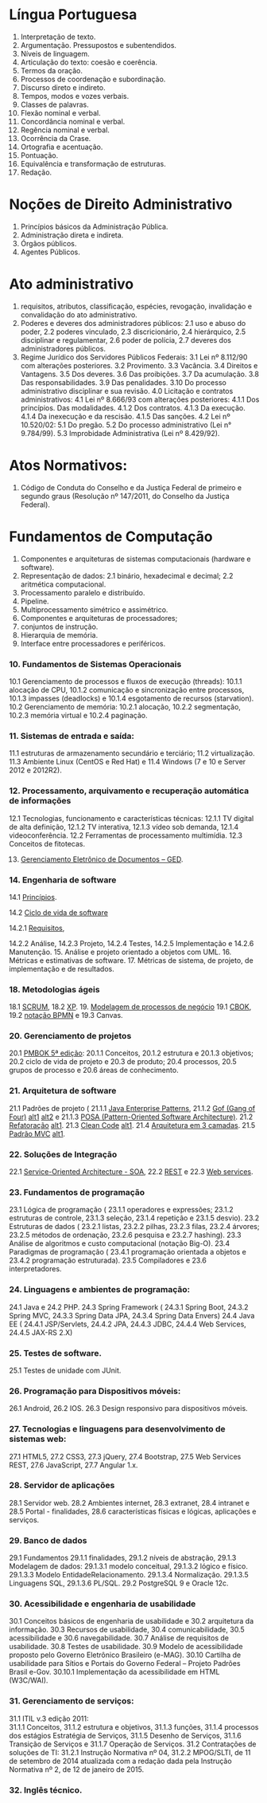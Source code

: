 Língua Portuguesa 
=

1. Interpretação de texto. 
2. Argumentação. Pressupostos e subentendidos. 
3. Níveis de linguagem. 
4. Articulação do texto: coesão e coerência. 
5. Termos da oração. 
6. Processos de coordenação e subordinação. 
7. Discurso direto e indireto. 
8. Tempos, modos e vozes verbais. 
9. Classes de palavras. 
10. Flexão nominal e verbal. 
11. Concordância nominal e verbal. 
12. Regência nominal e verbal. 
13. Ocorrência da Crase. 
14. Ortografia e acentuação.
15. Pontuação. 
16. Equivalência e transformação de estruturas. 
17. Redação.

Noções de Direito Administrativo
=

1. Princípios básicos da Administração Pública. 
2. Administração direta e indireta. 
3. Órgãos públicos. 
4. Agentes Públicos.

Ato administrativo
=

1. requisitos, atributos, classificação, espécies, revogação, invalidação e convalidação do ato administrativo. 
2. Poderes e deveres dos administradores públicos: 
2.1 uso e abuso do poder, 
2.2 poderes vinculado, 
2.3 discricionário, 
2.4 hierárquico, 
2.5 disciplinar e regulamentar, 
2.6 poder de polícia, 
2.7 deveres dos administradores públicos. 
3. Regime Jurídico dos Servidores Públicos Federais: 
3.1 Lei nº 8.112/90 com alterações posteriores. 
3.2 Provimento.
3.3 Vacância. 
3.4 Direitos e Vantagens. 
3.5 Dos deveres. 
3.6 Das proibições. 
3.7 Da acumulação. 
3.8 Das responsabilidades. 
3.9 Das penalidades. 
3.10 Do processo administrativo disciplinar e sua revisão. 
4.0 Licitação e contratos administrativos: 
4.1 Lei nº 8.666/93 com alterações posteriores: 
4.1.1 Dos princípios. Das modalidades. 
4.1.2 Dos contratos. 
4.1.3 Da execução. 
4.1.4 Da inexecução e da rescisão. 
4.1.5 Das sanções. 
4.2 Lei nº 10.520/02: 
5.1 Do pregão. 
5.2 Do processo administrativo (Lei n° 9.784/99).
5.3 Improbidade Administrativa (Lei nº 8.429/92).

Atos Normativos:
=

1. Código de Conduta do Conselho e da Justiça Federal de primeiro e segundo graus (Resolução nº 147/2011, do Conselho da Justiça Federal). 

Fundamentos de Computação
=

1. Componentes e arquiteturas de sistemas computacionais (hardware e software). 
2. Representação de dados: 
2.1 binário, hexadecimal e decimal; 
2.2 aritmética computacional. 
3. Processamento paralelo e distribuído. 
4. Pipeline. 
5. Multiprocessamento simétrico e assimétrico.
6. Componentes e arquiteturas de processadores; 
7. conjuntos de instrução. 
8. Hierarquia de memória. 
9. Interface entre processadores e periféricos. 

### 10. Fundamentos de Sistemas Operacionais

10.1 Gerenciamento de processos e fluxos de execução (threads): 
10.1.1 alocação de CPU, 
10.1.2 comunicação e sincronização entre processos, 
10.1.3 impasses (deadlocks) e 
10.1.4 esgotamento de recursos (starvation). 
10.2 Gerenciamento de memória: 
10.2.1 alocação, 
10.2.2 segmentação, 
10.2.3 memória virtual e 
10.2.4 paginação. 

### 11. Sistemas de entrada e saída:
11.1 estruturas de armazenamento secundário e terciário; 
11.2 virtualização. 
11.3 Ambiente Linux (CentOS e Red Hat) e 
11.4 Windows (7 e 10 e Server 2012 e 2012R2). 
		
### 12. Processamento, arquivamento e recuperação automática de informações
12.1 Tecnologias, funcionamento e características técnicas: 
12.1.1 TV digital de alta definição, 
12.1.2 TV interativa, 
12.1.3 vídeo sob demanda, 
12.1.4 videoconferência. 
12.2 Ferramentas de processamento multimídia. 
12.3 Conceitos de fitotecas.
		
13. [Gerenciamento Eletrônico de Documentos – GED](https://www.qconcursos.com/questoes-de-concursos/questoes/search?utf8=%E2%9C%93&todas=on&q=ged&instituto=&organizadora=1&prova=&ano_publicacao=&cargo=&escolaridade=&modalidade=&disciplina=503&assunto=&esfera=&area=&nivel_dificuldade=&periodo_de=&periodo_ate=&possui_gabarito_comentado_texto_e_video=&possui_comentarios_gerais=&possui_comentarios=&possui_anotacoes=&sem_dos_meus_cadernos=&sem_anuladas=true&sem_desatualizadas=true&sem_anuladas_impressao=true&sem_desatualizadas_impressao=true&caderno_id=&migalha=&data_comentario_texto=&data=&minissimulado_id=&resolvidas=&resolvidas_certas=&resolvidas_erradas=&nao_resolvidas=). 

### 14. Engenharia de software

14.1 [Princípios](https://www.qconcursos.com/questoes-de-concursos/questoes/search?utf8=%E2%9C%93&todas=on&q=princ%C3%ADpios&instituto=&organizadora=1&prova=&ano_publicacao=&cargo=&escolaridade=&modalidade=&disciplina=100&assunto=&esfera=&area=&nivel_dificuldade=&periodo_de=&periodo_ate=&possui_gabarito_comentado_texto_e_video=&possui_comentarios_gerais=&possui_comentarios=&possui_anotacoes=&sem_dos_meus_cadernos=&sem_anuladas=true&sem_desatualizadas=true&sem_anuladas_impressao=true&sem_desatualizadas_impressao=true&caderno_id=&migalha=&data_comentario_texto=&data=&minissimulado_id=&resolvidas=&resolvidas_certas=&resolvidas_erradas=&nao_resolvidas=). 

14.2 [Ciclo de vida de software](https://www.qconcursos.com/questoes-de-concursos/questoes/search?utf8=%E2%9C%93&todas=on&q=%22ciclo+de+vida+do+software%22&instituto=&organizadora=1&prova=&ano_publicacao=&cargo=&escolaridade=&modalidade=&disciplina=&assunto=&esfera=&area=&nivel_dificuldade=&periodo_de=&periodo_ate=&possui_gabarito_comentado_texto_e_video=&possui_comentarios_gerais=&possui_comentarios=&possui_anotacoes=&sem_dos_meus_cadernos=&sem_anuladas=true&sem_desatualizadas=true&sem_anuladas_impressao=true&sem_desatualizadas_impressao=true&caderno_id=&migalha=&data_comentario_texto=&data=&minissimulado_id=&resolvidas=&resolvidas_certas=&resolvidas_erradas=&nao_resolvidas=)

14.2.1 [Requisitos](https://www.qconcursos.com/questoes-de-concursos/questoes/search?utf8=%E2%9C%93&todas=on&q=requisitos&instituto=&organizadora=1&prova=&ano_publicacao=&cargo=&escolaridade=&modalidade=&disciplina=100&assunto=&esfera=&area=&nivel_dificuldade=&periodo_de=&periodo_ate=&possui_gabarito_comentado_texto_e_video=&possui_comentarios_gerais=&possui_comentarios=&possui_anotacoes=&sem_dos_meus_cadernos=&sem_anuladas=true&sem_desatualizadas=true&sem_anuladas_impressao=true&sem_desatualizadas_impressao=true&caderno_id=&migalha=&data_comentario_texto=&data=&minissimulado_id=&resolvidas=&resolvidas_certas=&resolvidas_erradas=&nao_resolvidas=), 

14.2.2 Análise, 
14.2.3 Projeto, 
14.2.4 Testes, 
14.2.5 Implementação e 
14.2.6 Manutenção. 
15. Análise e projeto orientado a objetos com UML. 
16. Métricas e estimativas de software. 
17. Métricas de sistema, de projeto, de implementação e de resultados. 

### 18. Metodologias ágeis

18.1 [SCRUM](https://www.qconcursos.com/questoes-de-concursos/questoes/search?utf8=%E2%9C%93&todas=on&q=&instituto=&organizadora=1&prova=&ano_publicacao=&cargo=&escolaridade=&modalidade=&disciplina=&assunto=5943&esfera=&area=&nivel_dificuldade=&periodo_de=&periodo_ate=&possui_gabarito_comentado_texto_e_video=&possui_comentarios_gerais=&possui_comentarios=&possui_anotacoes=&sem_dos_meus_cadernos=&sem_anuladas=true&sem_desatualizadas=true&sem_anuladas_impressao=true&sem_desatualizadas_impressao=true&caderno_id=&migalha=&data_comentario_texto=&data=&minissimulado_id=&resolvidas=&resolvidas_certas=&resolvidas_erradas=&nao_resolvidas=), 
18.2 [XP](https://www.qconcursos.com/questoes-de-concursos/questoes/search?utf8=%E2%9C%93&todas=on&q=&instituto=&organizadora=1+&prova=&ano_publicacao=&cargo=&escolaridade=&modalidade=&disciplina=&assunto=1656&esfera=&area=&nivel_dificuldade=&periodo_de=&periodo_ate=&possui_gabarito_comentado_texto_e_video=&possui_comentarios_gerais=&possui_comentarios=&possui_anotacoes=&sem_dos_meus_cadernos=&sem_anuladas=true&sem_desatualizadas=true&sem_anuladas_impressao=true&sem_desatualizadas_impressao=true&caderno_id=&migalha=&data_comentario_texto=&data=&minissimulado_id=&resolvidas=&resolvidas_certas=&resolvidas_erradas=&nao_resolvidas=). 
19. [Modelagem de processos de negócio](https://www.qconcursos.com/questoes-de-concursos/questoes/search?utf8=%E2%9C%93&todas=on&q=BPM&instituto=&organizadora=1&prova=&ano_publicacao=&cargo=&escolaridade=&modalidade=&disciplina=&assunto=&esfera=&area=&nivel_dificuldade=&periodo_de=&periodo_ate=&possui_gabarito_comentado_texto_e_video=&possui_comentarios_gerais=&possui_comentarios=&possui_anotacoes=&sem_dos_meus_cadernos=&sem_anuladas=true&sem_desatualizadas=true&sem_anuladas_impressao=true&sem_desatualizadas_impressao=true&caderno_id=&migalha=&data_comentario_texto=&data=&minissimulado_id=&resolvidas=&resolvidas_certas=&resolvidas_erradas=&nao_resolvidas=)
19.1 [CBOK](https://www.qconcursos.com/questoes-de-concursos/questoes/search?utf8=%E2%9C%93&todas=on&q=CBOK&instituto=&organizadora=1&prova=&ano_publicacao=&cargo=&escolaridade=&modalidade=&disciplina=&assunto=&esfera=&area=&nivel_dificuldade=&periodo_de=&periodo_ate=&possui_gabarito_comentado_texto_e_video=&possui_comentarios_gerais=&possui_comentarios=&possui_anotacoes=&sem_dos_meus_cadernos=&sem_anuladas=true&sem_desatualizadas=true&sem_anuladas_impressao=true&sem_desatualizadas_impressao=true&caderno_id=&migalha=&data_comentario_texto=&data=&minissimulado_id=&resolvidas=&resolvidas_certas=&resolvidas_erradas=&nao_resolvidas=), 
19.2 [notação BPMN](https://www.qconcursos.com/questoes-de-concursos/questoes/search?utf8=%E2%9C%93&todas=on&q=BPMN&instituto=&organizadora=1&prova=&ano_publicacao=&cargo=&escolaridade=&modalidade=&disciplina=&assunto=&esfera=&area=&nivel_dificuldade=&periodo_de=&periodo_ate=&possui_gabarito_comentado_texto_e_video=&possui_comentarios_gerais=&possui_comentarios=&possui_anotacoes=&sem_dos_meus_cadernos=&sem_anuladas=true&sem_desatualizadas=true&sem_anuladas_impressao=true&sem_desatualizadas_impressao=true&caderno_id=&migalha=&data_comentario_texto=&data=&minissimulado_id=&resolvidas=&resolvidas_certas=&resolvidas_erradas=&nao_resolvidas=) e 
19.3 Canvas. 

### 20. Gerenciamento de projetos

20.1 [PMBOK 5ª edição](https://www.qconcursos.com/questoes-de-concursos/questoes/search?utf8=%E2%9C%93&todas=on&q=&instituto=&organizadora=1+&prova=&ano_publicacao=&cargo=&escolaridade=&modalidade=&disciplina=118+&assunto=19799+&esfera=&area=&nivel_dificuldade=&periodo_de=&periodo_ate=&possui_gabarito_comentado_texto_e_video=&possui_comentarios_gerais=&possui_comentarios=&possui_anotacoes=&sem_dos_meus_cadernos=&sem_anuladas=true&sem_desatualizadas=true&sem_anuladas_impressao=true&sem_desatualizadas_impressao=true&caderno_id=&migalha=&data_comentario_texto=&data=&minissimulado_id=&resolvidas=&resolvidas_certas=&resolvidas_erradas=&nao_resolvidas=): 
20.1.1 Conceitos, 
20.1.2 estrutura e 
20.1.3 objetivos; 
20.2 ciclo de vida de projeto e 
20.3 de produto; 
20.4 processos, 
20.5 grupos de processo e 
20.6 áreas de conhecimento. 

### 21. Arquitetura de software

21.1 Padrões de projeto (
21.1.1 [Java Enterprise Patterns](http://www.allitebooks.com/professional-java-ee-design-patterns/), 
21.1.2 [Gof (Gang of Four)](https://www.qconcursos.com/questoes-de-concursos/questoes/search?utf8=%E2%9C%93&todas=on&q=%22design+patterns%22&instituto=&organizadora=1&prova=&ano_publicacao=&cargo=&escolaridade=&modalidade=&disciplina=&assunto=&esfera=&area=&nivel_dificuldade=&periodo_de=&periodo_ate=&possui_gabarito_comentado_texto_e_video=&possui_comentarios_gerais=&possui_comentarios=&possui_anotacoes=&sem_dos_meus_cadernos=&sem_anuladas=true&sem_desatualizadas=true&sem_anuladas_impressao=true&sem_desatualizadas_impressao=true&caderno_id=&migalha=&data_comentario_texto=&data=&minissimulado_id=&resolvidas=&resolvidas_certas=&resolvidas_erradas=&nao_resolvidas=) [alt1](https://www.qconcursos.com/questoes-de-concursos/questoes/search?utf8=%E2%9C%93&todas=on&q=gof&instituto=&organizadora=1&prova=&ano_publicacao=&cargo=&escolaridade=&modalidade=&disciplina=&assunto=&esfera=&area=&nivel_dificuldade=&periodo_de=&periodo_ate=&possui_gabarito_comentado_texto_e_video=&possui_comentarios_gerais=&possui_comentarios=&possui_anotacoes=&sem_dos_meus_cadernos=&sem_anuladas=true&sem_desatualizadas=true&sem_anuladas_impressao=true&sem_desatualizadas_impressao=true&caderno_id=&migalha=&data_comentario_texto=&data=&minissimulado_id=&resolvidas=&resolvidas_certas=&resolvidas_erradas=&nao_resolvidas=) [alt2](https://www.qconcursos.com/questoes-de-concursos/questoes/search?utf8=%E2%9C%93&todas=on&q=%22gang+of+four%22&instituto=&organizadora=1&prova=&ano_publicacao=&cargo=&escolaridade=&modalidade=&disciplina=&assunto=&esfera=&area=&nivel_dificuldade=&periodo_de=&periodo_ate=&possui_gabarito_comentado_texto_e_video=&possui_comentarios_gerais=&possui_comentarios=&possui_anotacoes=&sem_dos_meus_cadernos=&sem_anuladas=true&sem_desatualizadas=true&sem_anuladas_impressao=true&sem_desatualizadas_impressao=true&caderno_id=&migalha=&data_comentario_texto=&data=&minissimulado_id=&resolvidas=&resolvidas_certas=&resolvidas_erradas=&nao_resolvidas=) e 
21.1.3 [POSA (Pattern-Oriented Software Architecture)](http://www.allitebooks.com/pattern-oriented-software-architecture-for-dummies/). 
21.2 [Refatoração](https://www.qconcursos.com/questoes-de-concursos/questoes/search?utf8=%E2%9C%93&todas=on&q=refatora%C3%A7%C3%A3o&instituto=&organizadora=1&prova=&ano_publicacao=&cargo=&escolaridade=&modalidade=&disciplina=&assunto=&esfera=&area=&nivel_dificuldade=&periodo_de=&periodo_ate=&possui_gabarito_comentado_texto_e_video=&possui_comentarios_gerais=&possui_comentarios=&possui_anotacoes=&sem_dos_meus_cadernos=&sem_anuladas=true&sem_desatualizadas=true&sem_anuladas_impressao=true&sem_desatualizadas_impressao=true&caderno_id=&migalha=&data_comentario_texto=&data=&minissimulado_id=&resolvidas=&resolvidas_certas=&resolvidas_erradas=&nao_resolvidas=) [alt1](https://www.qconcursos.com/questoes-de-concursos/questoes/search?utf8=%E2%9C%93&todas=on&q=refactoring&instituto=&organizadora=1&prova=&ano_publicacao=&cargo=&escolaridade=&modalidade=&disciplina=&assunto=&esfera=&area=&nivel_dificuldade=&periodo_de=&periodo_ate=&possui_gabarito_comentado_texto_e_video=&possui_comentarios_gerais=&possui_comentarios=&possui_anotacoes=&sem_dos_meus_cadernos=&sem_anuladas=true&sem_desatualizadas=true&sem_anuladas_impressao=true&sem_desatualizadas_impressao=true&caderno_id=&migalha=&data_comentario_texto=&data=&minissimulado_id=&resolvidas=&resolvidas_certas=&resolvidas_erradas=&nao_resolvidas=). 
21.3 [Clean Code](https://www.qconcursos.com/questoes-de-concursos/questoes/search?utf8=%E2%9C%93&todas=on&q=%22clean+code%22&instituto=&organizadora=1&prova=&ano_publicacao=&cargo=&escolaridade=&modalidade=&disciplina=&assunto=&esfera=&area=&nivel_dificuldade=&periodo_de=&periodo_ate=&possui_gabarito_comentado_texto_e_video=&possui_comentarios_gerais=&possui_comentarios=&possui_anotacoes=&sem_dos_meus_cadernos=&sem_anuladas=true&sem_desatualizadas=true&sem_anuladas_impressao=true&sem_desatualizadas_impressao=true&caderno_id=&migalha=&data_comentario_texto=&data=&minissimulado_id=&resolvidas=&resolvidas_certas=&resolvidas_erradas=&nao_resolvidas=) [alt1](https://www.qconcursos.com/questoes-de-concursos/questoes/search?utf8=%E2%9C%93&todas=on&q=%22c%C3%B3digo+limpo%22&instituto=&organizadora=1&prova=&ano_publicacao=&cargo=&escolaridade=&modalidade=&disciplina=&assunto=&esfera=&area=&nivel_dificuldade=&periodo_de=&periodo_ate=&possui_gabarito_comentado_texto_e_video=&possui_comentarios_gerais=&possui_comentarios=&possui_anotacoes=&sem_dos_meus_cadernos=&sem_anuladas=true&sem_desatualizadas=true&sem_anuladas_impressao=true&sem_desatualizadas_impressao=true&caderno_id=&migalha=&data_comentario_texto=&data=&minissimulado_id=&resolvidas=&resolvidas_certas=&resolvidas_erradas=&nao_resolvidas=). 
21.4 [Arquitetura em 3 camadas](https://www.qconcursos.com/questoes-de-concursos/questoes/search?utf8=%E2%9C%93&todas=on&q=Arquitetura+em+3+camadas&instituto=&organizadora=1&prova=&ano_publicacao=&cargo=&escolaridade=&modalidade=&disciplina=503+&assunto=&esfera=&area=&nivel_dificuldade=&periodo_de=&periodo_ate=&possui_gabarito_comentado_texto_e_video=&possui_comentarios_gerais=&possui_comentarios=&possui_anotacoes=&sem_dos_meus_cadernos=&sem_anuladas=true&sem_desatualizadas=true&sem_anuladas_impressao=true&sem_desatualizadas_impressao=true&caderno_id=&migalha=&data_comentario_texto=&data=&minissimulado_id=&resolvidas=&resolvidas_certas=&resolvidas_erradas=&nao_resolvidas=). 
21.5 [Padrão MVC](https://www.qconcursos.com/questoes-de-concursos/questoes/search?utf8=%E2%9C%93&todas=on&q=mvc&instituto=&organizadora=1&prova=&ano_publicacao=&cargo=&escolaridade=&modalidade=&disciplina=&assunto=&esfera=&area=&nivel_dificuldade=&periodo_de=&periodo_ate=&possui_gabarito_comentado_texto_e_video=&possui_comentarios_gerais=&possui_comentarios=&possui_anotacoes=&sem_dos_meus_cadernos=&sem_anuladas=true&sem_desatualizadas=true&sem_anuladas_impressao=true&sem_desatualizadas_impressao=true&caderno_id=&migalha=&data_comentario_texto=&data=&minissimulado_id=&resolvidas=&resolvidas_certas=&resolvidas_erradas=&nao_resolvidas=) [alt1](https://www.qconcursos.com/questoes-de-concursos/questoes/search?utf8=%E2%9C%93&todas=on&q=mvc&instituto=&organizadora=1&prova=&ano_publicacao=&cargo=&escolaridade=&modalidade=&disciplina=503+&assunto=&esfera=&area=&nivel_dificuldade=&periodo_de=&periodo_ate=&possui_gabarito_comentado_texto_e_video=&possui_comentarios_gerais=&possui_comentarios=&possui_anotacoes=&sem_dos_meus_cadernos=&sem_anuladas=true&sem_desatualizadas=true&sem_anuladas_impressao=true&sem_desatualizadas_impressao=true&caderno_id=&migalha=&data_comentario_texto=&data=&minissimulado_id=&resolvidas=&resolvidas_certas=&resolvidas_erradas=&nao_resolvidas=).

### 22. Soluções de Integração

22.1 [Service-Oriented Architecture - SOA](https://www.qconcursos.com/questoes-de-concursos/questoes/search?utf8=%E2%9C%93&todas=on&q=SOA&instituto=&organizadora=1&prova=&ano_publicacao=&cargo=&escolaridade=&modalidade=&disciplina=503&assunto=&esfera=&area=&nivel_dificuldade=&periodo_de=&periodo_ate=&possui_gabarito_comentado_texto_e_video=&possui_comentarios_gerais=&possui_comentarios=&possui_anotacoes=&sem_dos_meus_cadernos=&sem_anuladas=true&sem_desatualizadas=true&sem_anuladas_impressao=true&sem_desatualizadas_impressao=true&caderno_id=&migalha=&data_comentario_texto=&data=&minissimulado_id=&resolvidas=&resolvidas_certas=&resolvidas_erradas=&nao_resolvidas=), 
22.2 [REST](https://www.qconcursos.com/questoes-de-concursos/questoes/search?utf8=%E2%9C%93&todas=on&q=REST&instituto=&organizadora=1&prova=&ano_publicacao=&cargo=&escolaridade=&modalidade=&disciplina=503+&assunto=9195+&esfera=&area=&nivel_dificuldade=&periodo_de=&periodo_ate=&possui_gabarito_comentado_texto_e_video=&possui_comentarios_gerais=&possui_comentarios=&possui_anotacoes=&sem_dos_meus_cadernos=&sem_anuladas=true&sem_desatualizadas=true&sem_anuladas_impressao=true&sem_desatualizadas_impressao=true&caderno_id=&migalha=&data_comentario_texto=&data=&minissimulado_id=&resolvidas=&resolvidas_certas=&resolvidas_erradas=&nao_resolvidas=) e 
22.3 [Web services](https://www.qconcursos.com/questoes-de-concursos/questoes/search?utf8=%E2%9C%93&todas=on&q=&instituto=&organizadora=1&prova=&ano_publicacao=&cargo=&escolaridade=&modalidade=&disciplina=503&assunto=9195&esfera=&area=&nivel_dificuldade=&periodo_de=&periodo_ate=&possui_gabarito_comentado_texto_e_video=&possui_comentarios_gerais=&possui_comentarios=&possui_anotacoes=&sem_dos_meus_cadernos=&sem_anuladas=true&sem_desatualizadas=true&sem_anuladas_impressao=true&sem_desatualizadas_impressao=true&caderno_id=&migalha=&data_comentario_texto=&data=&minissimulado_id=&resolvidas=&resolvidas_certas=&resolvidas_erradas=&nao_resolvidas=). 

### 23. Fundamentos de programação

23.1 Lógica de programação (
23.1.1 operadores e expressões; 
23.1.2 estruturas de controle, 
23.1.3 seleção, 
23.1.4 repetição e 
23.1.5 desvio). 
23.2 Estruturas de dados (
23.2.1 listas, 
23.2.2 pilhas, 
23.2.3 filas, 
23.2.4 árvores; 
23.2.5 métodos de ordenação, 
23.2.6 pesquisa e 
23.2.7 hashing). 
23.3 Análise de algoritmos e custo computacional (notação Big-O).
23.4 Paradigmas de programação (
23.4.1 programação orientada a objetos e 
23.4.2 programação estruturada). 
23.5 Compiladores e 
23.6 interpretadores. 

### 24. Linguagens e ambientes de programação:

24.1 Java e 
24.2 PHP. 
24.3 Spring Framework (
24.3.1 Spring Boot, 
24.3.2 Spring MVC, 
24.3.3 Spring Data JPA, 
24.3.4 Spring Data Envers) 
24.4 Java EE (
24.4.1 JSP/Servlets, 
24.4.2 JPA, 
24.4.3 JDBC, 
24.4.4 Web Services, 
24.4.5 JAX-RS 2.X) 

### 25. Testes de software. 

25.1 Testes de unidade com JUnit. 

### 26. Programação para Dispositivos móveis: 

26.1 Android, 
26.2 IOS. 
26.3 Design responsivo para dispositivos móveis. 

### 27. Tecnologias e linguagens para desenvolvimento de sistemas web: 

27.1 HTML5, 
27.2 CSS3, 
27.3 jQuery, 
27.4 Bootstrap, 
27.5 Web Services REST, 
27.6 JavaScript, 
27.7 Angular 1.x.

### 28. Servidor de aplicações

28.1 Servidor web. 
28.2 Ambientes internet, 
28.3 extranet, 
28.4 intranet e 
28.5 Portal - finalidades, 
28.6 características físicas e lógicas, aplicações e serviços.

### 29. Banco de dados

29.1 Fundamentos
29.1.1 finalidades, 
29.1.2 níveis de abstração, 
29.1.3 Modelagem de dados: 
29.1.3.1 modelo conceitual, 
29.1.3.2 lógico e físico. 
29.1.3.3 Modelo EntidadeRelacionamento.
29.1.3.4 Normalização. 
29.1.3.5 Linguagens SQL, 
29.1.3.6 PL/SQL. 
29.2 PostgreSQL 9 e Oracle 12c. 

### 30. Acessibilidade e engenharia de usabilidade

30.1 Conceitos básicos de engenharia de usabilidade e 
30.2 arquitetura da informação. 
30.3 Recursos de usabilidade, 
30.4 comunicabilidade, 
30.5 acessibilidade e 
30.6 navegabilidade. 
30.7 Análise de requisitos de usabilidade. 
30.8 Testes de usabilidade. 
30.9 Modelo de acessibilidade proposto pelo Governo Eletrônico Brasileiro (e-MAG). 
30.10 Cartilha de usabilidade para Sítios e Portais do Governo Federal – Projeto Padrões Brasil e-Gov.
30.10.1 Implementação da acessibilidade em HTML (W3C/WAI). 

### 31. Gerenciamento de serviços:

31.1 ITIL v.3 edição 2011: 	
31.1.1 Conceitos, 
31.1.2 estrutura e objetivos, 
31.1.3 funções, 
31.1.4 processos dos estágios Estratégia de Serviços, 
31.1.5 Desenho de Serviços, 
31.1.6 Transição de Serviços e 
31.1.7 Operação de Serviços. 
31.2 Contratações de soluções de TI: 
31.2.1 Instrução Normativa nº 04, 
31.2.2 MPOG/SLTI, de 11 de setembro de 2014 atualizada com a redação dada
pela Instrução Normativa nº 2, de 12 de janeiro de 2015. 

### 32. Inglês técnico. 
